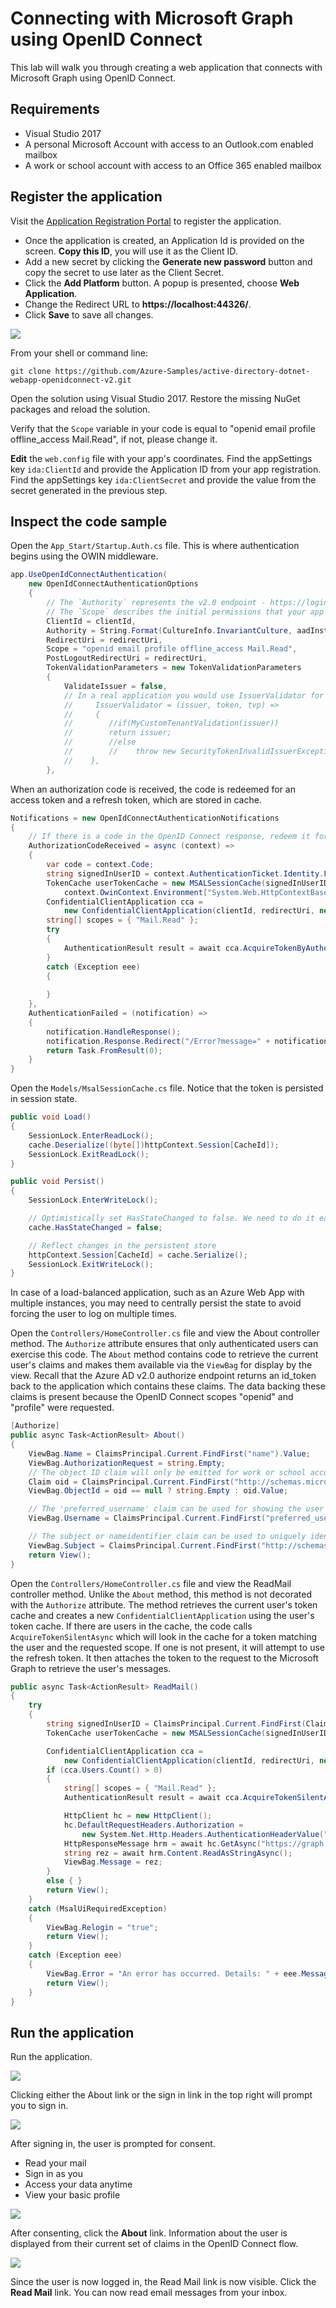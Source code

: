 # Connecting with Microsoft Graph using OpenID Connect

This lab will walk you through creating a web application that connects with Microsoft Graph using OpenID Connect.

## Requirements

- Visual Studio 2017
- A personal Microsoft Account with access to an Outlook.com enabled mailbox
- A work or school account with access to an Office 365 enabled mailbox

## Register the application

Visit the [Application Registration Portal](https://apps.dev.microsoft.com/) to register the application.

- Once the application is created, an Application Id is provided on the screen. **Copy this ID**, you will use it as the Client ID.
- Add a new secret by clicking the **Generate new password** button and copy the secret to use later as the Client Secret.
- Click the **Add Platform** button. A popup is presented, choose **Web Application**.
- Change the Redirect URL to **https://localhost:44326/**. 
- Click **Save** to save all changes.

![](../../Images/11.png)

From your shell or command line:

````shell
git clone https://github.com/Azure-Samples/active-directory-dotnet-webapp-openidconnect-v2.git
````

Open the solution using Visual Studio 2017. Restore the missing NuGet packages and reload the solution.

Verify that the `Scope` variable in your code is equal to "openid email profile offline_access Mail.Read", if not, please change it.

**Edit** the `web.config` file with your app's coordinates. Find the appSettings key `ida:ClientId` and provide the Application ID from your app registration. Find the appSettings key `ida:ClientSecret` and provide the value from the secret generated in the previous step.

## Inspect the code sample

Open the `App_Start/Startup.Auth.cs` file. This is where authentication begins using the OWIN middleware.

````csharp
app.UseOpenIdConnectAuthentication(
    new OpenIdConnectAuthenticationOptions
    {
        // The `Authority` represents the v2.0 endpoint - https://login.microsoftonline.com/common/v2.0
        // The `Scope` describes the initial permissions that your app will need.  See https://azure.microsoft.com/documentation/articles/active-directory-v2-scopes/                    
        ClientId = clientId,
        Authority = String.Format(CultureInfo.InvariantCulture, aadInstance, "common", "/v2.0"),
        RedirectUri = redirectUri,                    
        Scope = "openid email profile offline_access Mail.Read",
        PostLogoutRedirectUri = redirectUri,
        TokenValidationParameters = new TokenValidationParameters
        {
            ValidateIssuer = false,
            // In a real application you would use IssuerValidator for additional checks, like making sure the user's organization has signed up for your app.
            //     IssuerValidator = (issuer, token, tvp) =>
            //     {
            //        //if(MyCustomTenantValidation(issuer)) 
            //        return issuer;
            //        //else
            //        //    throw new SecurityTokenInvalidIssuerException("Invalid issuer");
            //    },
        },
````

When an authorization code is received, the code is redeemed for an access token and a refresh token, which are stored in cache.

````csharp
Notifications = new OpenIdConnectAuthenticationNotifications
{
    // If there is a code in the OpenID Connect response, redeem it for an access token and refresh token, and store those away.
    AuthorizationCodeReceived = async (context) =>
    {
        var code = context.Code;
        string signedInUserID = context.AuthenticationTicket.Identity.FindFirst(ClaimTypes.NameIdentifier).Value;
        TokenCache userTokenCache = new MSALSessionCache(signedInUserID, 
            context.OwinContext.Environment["System.Web.HttpContextBase"] as HttpContextBase).GetMsalCacheInstance();                            
        ConfidentialClientApplication cca =
            new ConfidentialClientApplication(clientId, redirectUri, new ClientCredential(appKey), userTokenCache,null);
        string[] scopes = { "Mail.Read" };
        try
        {
            AuthenticationResult result = await cca.AcquireTokenByAuthorizationCodeAsync(code, scopes);
        }
        catch (Exception eee)
        {
                                
        }
    },
    AuthenticationFailed = (notification) =>
    {
        notification.HandleResponse();
        notification.Response.Redirect("/Error?message=" + notification.Exception.Message);
        return Task.FromResult(0);
    }
}
````

Open the `Models/MsalSessionCache.cs` file. Notice that the token is persisted in session state.

````csharp
public void Load()
{
    SessionLock.EnterReadLock();
    cache.Deserialize((byte[])httpContext.Session[CacheId]);
    SessionLock.ExitReadLock();
}

public void Persist()
{
    SessionLock.EnterWriteLock();

    // Optimistically set HasStateChanged to false. We need to do it early to avoid losing changes made by a concurrent thread.
    cache.HasStateChanged = false;

    // Reflect changes in the persistent store
    httpContext.Session[CacheId] = cache.Serialize();
    SessionLock.ExitWriteLock();
}
````

In case of a load-balanced application, such as an Azure Web App with multiple instances, you may need to centrally persist the state to avoid forcing the user to log on multiple times.

Open the `Controllers/HomeController.cs` file and view the About controller method. The `Authorize` attribute ensures that only authenticated users can exercise this code. The `About` method contains code to retrieve the current user's claims and makes them available via the `ViewBag` for display by the view. Recall that the Azure AD v2.0 authorize endpoint returns an id_token back to the application which contains these claims. The data backing these claims is present because the OpenID Connect scopes "openid" and "profile" were requested.

````csharp
[Authorize]
public async Task<ActionResult> About()
{
    ViewBag.Name = ClaimsPrincipal.Current.FindFirst("name").Value;
    ViewBag.AuthorizationRequest = string.Empty;
    // The object ID claim will only be emitted for work or school accounts at this time.
    Claim oid = ClaimsPrincipal.Current.FindFirst("http://schemas.microsoft.com/identity/claims/objectidentifier");
    ViewBag.ObjectId = oid == null ? string.Empty : oid.Value;

    // The 'preferred_username' claim can be used for showing the user's primary way of identifying themselves
    ViewBag.Username = ClaimsPrincipal.Current.FindFirst("preferred_username").Value;

    // The subject or nameidentifier claim can be used to uniquely identify the user
    ViewBag.Subject = ClaimsPrincipal.Current.FindFirst("http://schemas.xmlsoap.org/ws/2005/05/identity/claims/nameidentifier").Value;
    return View();
}
````

Open the `Controllers/HomeController.cs` file and view the ReadMail controller method. Unlike the `About` method, this method is not decorated with the `Authorize` attribute. The method retrieves the current user's token cache and creates a new `ConfidentialClientApplication` using the user's token cache. If there are users in the cache, the code calls `AcquireTokenSilentAsync` which will look in the cache for a token matching the user and the requested scope. If one is not present, it will attempt to use the refresh token. It then attaches the token to the request to the Microsoft Graph to retrieve the user's messages.

````csharp
public async Task<ActionResult> ReadMail()
{            
    try
    {
        string signedInUserID = ClaimsPrincipal.Current.FindFirst(ClaimTypes.NameIdentifier).Value;
        TokenCache userTokenCache = new MSALSessionCache(signedInUserID, this.HttpContext).GetMsalCacheInstance();

        ConfidentialClientApplication cca = 
            new ConfidentialClientApplication(clientId, redirectUri, new ClientCredential(appKey), userTokenCache, null);
        if (cca.Users.Count() > 0)
        {
            string[] scopes = { "Mail.Read" };
            AuthenticationResult result = await cca.AcquireTokenSilentAsync(scopes, cca.Users.First());

            HttpClient hc = new HttpClient();
            hc.DefaultRequestHeaders.Authorization =
                new System.Net.Http.Headers.AuthenticationHeaderValue("bearer", result.AccessToken);
            HttpResponseMessage hrm = await hc.GetAsync("https://graph.microsoft.com/v1.0/me/messages");
            string rez = await hrm.Content.ReadAsStringAsync();
            ViewBag.Message = rez;
        }
        else { }
        return View();
    }
    catch (MsalUiRequiredException)
    {
        ViewBag.Relogin = "true";
        return View();
    }
    catch (Exception eee)
    {
        ViewBag.Error = "An error has occurred. Details: " + eee.Message;
        return View();
    }
}
````

## Run the application

Run the application.

![](../../Images/13.png)

Clicking either the About link or the sign in link in the top right will prompt you to sign in.

![](../../Images/14.png)

After signing in, the user is prompted for consent.

- Read your mail
- Sign in as you
- Access your data anytime
- View your basic profile

![](../../Images/15.png)

After consenting, click the **About** link. Information about the user is displayed from their current set of claims in the OpenID Connect flow.

![](../../mages/16.png)

Since the user is now logged in, the Read Mail link is now visible. Click the **Read Mail** link. You can now read email messages from your inbox.